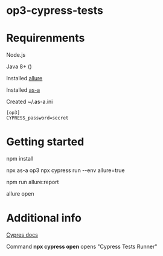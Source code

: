 # op3-cypress-tests

# Requirenments

Node.js

Java 8+ ()

Installed [allure](https://docs.qameta.io/allure/#_installing_a_commandline)

Installed [as-a](https://github.com/bahmutov/as-a)

Created ~/.as-a.ini
```
[op3]
CYPRESS_password=secret
```

# Getting started

npm install 

npx as-a op3 npx cypress run --env allure=true

npm run allure:report

allure open

# Additional info

[Cypres docs](https://docs.cypress.io/guides/overview/why-cypress)

Command **npx cypress open** opens "Cypress Tests Runner"
